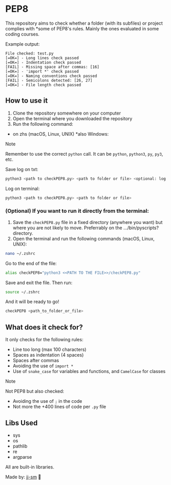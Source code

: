 # PEP8
This repository aims to check whether a folder (with its subfiles) or project complies with *some of PEP8's rules. Mainly the ones evaluated in some coding courses.

Example output:
```text
File checked: test.py
[=OK=] - Long lines check passed
[=OK=] - Indentation check passed
[FAIL] - Missing space after commas: [16]
[=OK=] - 'import *' check passed
[=OK=] - Naming conventions check passed
[FAIL] - Semicolons detected: [26, 27]
[=OK=] - File length check passed
```

## How to use it

1. Clone the repository somewhere on your computer
2. Open the terminal where you downloaded the repository
3. Run the following command:

- on zhs (macOS, Linux, UNIX) *also Windows:

>[!NOTE] 
> Remember to use the correct `python` call. It can be `python`, `python3`, `py`, `py3`, etc.

Save log on txt:
```bash
python3 <path to checkPEP8.py> <path to folder or file> <optional: log file.txt saving directory>
```

Log on terminal:
```bash
python3 <path to checkPEP8.py> <path to folder or file>
```

### (Optional) If you want to run it directly from the terminal:
1. Save the `checkPEP8.py` file in a fixed directory (anywhere you want) but where you are not likely to move. Preferrably on the .../bin/pyscripts? directory.
2. Open the terminal and run the following commands (macOS, Linux, UNIX):

```bash
nano ~/.zshrc
```

Go to the end of the file:

```bash
alias checkPEP8="python3 <<PATH TO THE FILE>>/checkPEP8.py"
``` 

Save and exit the file. Then run:

```bash
source ~/.zshrc
```

And it will be ready to go!

```bash
checkPEP8 <path_to_folder_or_file>
```


## What does it check for?
It only checks for the following rules:
- Line too long (max 100 characters)
- Spaces as indentation (4 spaces)
- Spaces after commas
- Avoiding the use of `import *`
- Use of `snake_case` for variables and functions, and `CamelCase` for classes

>[!NOTE] 
> Not PEP8 but also checked:
> - Avoiding the use of `;` in the code
> - Not more the +400 lines of code per `.py` file

## Libs Used
- sys
- os
- pathlib 
- re
- argparse

All are built-in libraries. 

Made by: [jj-sm](https://github.com/jj-sm/) 🐍
